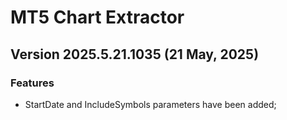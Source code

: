 # MT5 Chart Extractor

## Version 2025.5.21.1035 (21 May, 2025)
### Features
* StartDate and IncludeSymbols parameters have been added;
